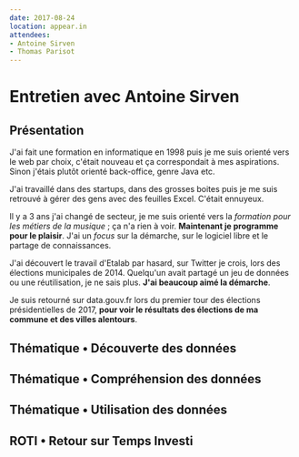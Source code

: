 ```yaml
---
date: 2017-08-24
location: appear.in
attendees:
- Antoine Sirven
- Thomas Parisot
---
```


# Entretien avec Antoine Sirven

## Présentation

J'ai fait une formation en informatique en 1998 puis je me suis orienté vers le web par choix, c'était nouveau et ça correspondait à mes aspirations. Sinon j'étais plutôt orienté back-office, genre Java etc.

J'ai travaillé dans des startups, dans des grosses boites puis je me suis retrouvé à gérer des gens avec des feuilles Excel. C'était ennuyeux.

Il y a 3 ans j'ai changé de secteur, je me suis orienté vers la _formation pour les métiers de la musique_ ; ça n'a rien à voir. **Maintenant je programme pour le plaisir**. J'ai un _focus_ sur la démarche, sur le logiciel libre et le partage de connaissances.

J'ai découvert le travail d'Etalab par hasard, sur Twitter je crois, lors des élections municipales de 2014. Quelqu'un avait partagé un jeu de données ou une réutilisation, je ne sais plus. **J'ai beaucoup aimé la démarche**.

Je suis retourné sur data.gouv.fr lors du premier tour des élections présidentielles de 2017, **pour voir le résultats des élections de ma commune et des villes alentours**.

## Thématique • Découverte des données

## Thématique • Compréhension des données

## Thématique • Utilisation des données

## ROTI • Retour sur Temps Investi